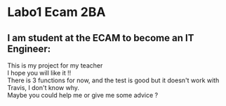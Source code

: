 # Labo1 Ecam 2BA  
## I am student at the ECAM to become an IT Engineer:
This is my project for my teacher  
I hope you will like it !!  
There is 3 functions for now, and the test is good  but it doesn't work with Travis, I don't know why.  
Maybe you could help me or give me some advice ?  